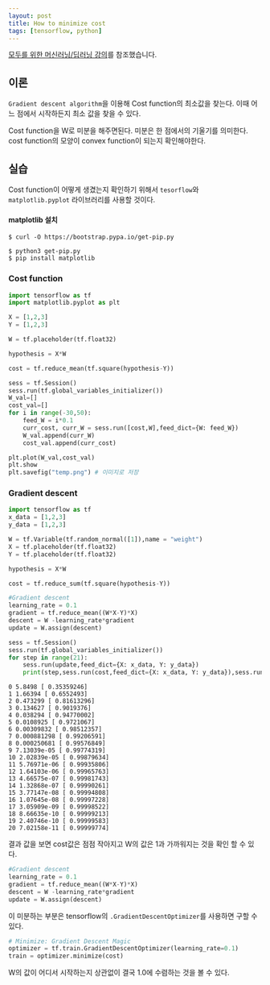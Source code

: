 ```yaml
---
layout: post
title: How to minimize cost
tags: [tensorflow, python]
---
```


<a href="https://hunkim.github.io/ml/">모두를 위한 머신러닝/딥러닝 강의</a>를 참조했습니다.

## 이론

`Gradient descent algorithm`을 이용해 Cost function의 최소값을 찾는다. 이때 어느 점에서 시작하든지 최소 값을 찾을 수 있다.

Cost function을 W로 미분을 해주면된다. 미분은 한 점에서의 기울기를 의미한다.
cost function의 모양이 convex function이 되는지 확인해야한다.

## 실습

Cost function이 어떻게 생겼는지 확인하기 위해서 `tesorflow`와 `matplotlib.pyplot` 라이브러리를 사용할 것이다.

#### matplotlib 설치
```
$ curl -O https://bootstrap.pypa.io/get-pip.py
```
```
$ python3 get-pip.py
$ pip install matplotlib
```

### Cost function
```python
import tensorflow as tf
import matplotlib.pyplot as plt

X = [1,2,3]
Y = [1,2,3]

W = tf.placeholder(tf.float32)

hypothesis = X*W

cost = tf.reduce_mean(tf.square(hypothesis-Y))

sess = tf.Session()
sess.run(tf.global_variables_initializer())
W_val=[]
cost_val=[]
for i in range(-30,50):
	feed_W = i*0.1
	curr_cost, curr_W = sess.run([cost,W],feed_dict={W: feed_W})
	W_val.append(curr_W)
	cost_val.append(curr_cost)

plt.plot(W_val,cost_val)
plt.show
plt.savefig("temp.png") # 이미지로 저장
```

### Gradient descent
```python
import tensorflow as tf
x_data = [1,2,3]
y_data = [1,2,3]

W = tf.Variable(tf.random_normal([1]),name = "weight")
X = tf.placeholder(tf.float32)
Y = tf.placeholder(tf.float32)

hypothesis = X*W

cost = tf.reduce_sum(tf.square(hypothesis-Y))

#Gradient descent
learning_rate = 0.1
gradient = tf.reduce_mean((W*X-Y)*X)
descent = W -learning_rate*gradient
update = W.assign(descent)

sess = tf.Session()
sess.run(tf.global_variables_initializer())
for step in range(21):
	sess.run(update,feed_dict={X: x_data, Y: y_data})
	print(step,sess.run(cost,feed_dict={X: x_data, Y: y_data}),sess.run(W))
```

```
0 5.8498 [ 0.35359246]
1 1.66394 [ 0.6552493]
2 0.473299 [ 0.81613296]
3 0.134627 [ 0.9019376]
4 0.038294 [ 0.94770002]
5 0.0108925 [ 0.9721067]
6 0.00309832 [ 0.98512357]
7 0.000881298 [ 0.99206591]
8 0.000250681 [ 0.99576849]
9 7.13039e-05 [ 0.99774319]
10 2.02839e-05 [ 0.99879634]
11 5.76971e-06 [ 0.99935806]
12 1.64103e-06 [ 0.99965763]
13 4.66575e-07 [ 0.99981743]
14 1.32868e-07 [ 0.99990261]
15 3.77147e-08 [ 0.99994808]
16 1.07645e-08 [ 0.99997228]
17 3.05909e-09 [ 0.99998522]
18 8.66635e-10 [ 0.99999213]
19 2.40746e-10 [ 0.99999583]
20 7.02158e-11 [ 0.99999774]
```
결과 값을 보면 cost값은 점점 작아지고 W의 값은 1과 가까워지는 것을 확인 할 수 있다.

```python
#Gradient descent
learning_rate = 0.1
gradient = tf.reduce_mean((W*X-Y)*X)
descent = W -learning_rate*gradient
update = W.assign(descent)
```
이 미분하는 부분은 tensorflow의 `.GradientDescentOptimizer`를 사용하면 구할 수 있다.
```python
# Minimize: Gradient Descent Magic
optimizer = tf.train.GradientDescentOptimizer(learning_rate=0.1)
train = optimizer.minimize(cost)
```

W의 값이 어디서 시작하는지 상관없이 결국 1.0에 수렴하는 것을 볼 수 있다.


